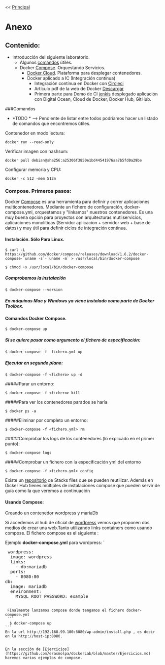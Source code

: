 <<  [Principal](http://erasmolpa.github.io/dockerLab)

#  Anexo

##  Contenido:

* Introducción del siguiente laboratorio.
	* Algunos [comandos](#comandos) útiles.      
	* Docker [Compose](#compose). Orquestando Servicios.
      	* [Docker Cloud](https://cloud.docker.com/). Plataforma para desplegar contenedores.
      	* Docker aplicado a IC (Integración contínua)
      		*  Integración contínua en Docker con [Circleci](https://circleci.com/docs/docker/)
      		*  Artículo pdf de la web de Docker [Descargar](https://www.docker.com/sites/default/files/RA_CI%20with%20Docker_08.25.2015.pdf)
      		*  Primera parte para Demo de CI [jenkis](http://jenkins-58674a6f-1.225b690b.cont.dockerapp.io:32769/) desplegado aplicación con Digital Ocean, Cloud de Docker, Docker Hub, GitHub. 
       

###Comandos

* *TODO * -->  Pendiente de listar entre todos podríamos hacer un listado de comandos que encontremos útiles.

Contenedor en modo lectura:

```
docker run --read-only
```

Verificar imagen con hashsum:

```
docker pull debian@sha256:a25306f3850e1bd44541976aa7b5fd0a29be
```


Configurar memoria y CPU:

```
docker -c 512 -mem 512m
```

### Compose. Primeros pasos:

Docker [Compose](https://docs.docker.com/compose/) es una herramienta para definir y correr aplicaciones multicontenedores. Mediante un fichero de configuración, docker-compose.yml, orquestamos y "linkamos" nuestros contenedores.
Es una muy buena opción para proyectos con arquitecturas mutliservicios, aplicaciones monolíticas (Servidor aplicacion + servidor web + base de datos) y muy útil para definir ciclos de integración contínua.

#### Instalación. Sólo Para Linux.
```
$ curl -L https://github.com/docker/compose/releases/download/1.6.2/docker-compose-`uname -s`-`uname -m` > /usr/local/bin/docker-compose
```
```
$ chmod +x /usr/local/bin/docker-compose

```
##### Comprobamos la instalación
```
$ docker-compose --version
```
##### **En máquinas Mac y Windows ya viene instalado como parte de Docker Toolbox.**

#### Comandos Docker Compose.
```
$ docker-compose up
```
##### Si se quiere pasar como argumento el fichero de especificación:

```
$ docker-compose -f  fichero.yml up
```
##### Ejecutar en segundo plano:
```
$ docker-compose -f <fichero> up -d
```
#####Parar un entorno:
```
$ docker-compose -f <fichero> kill
```
#####Para ver los contenedores parados se haría
```
$ docker ps -a
```
#####Eliminar por completo un entorno:
```
$ docker-compose -f <fichero.yml> rm
```
#####Comprobar los logs de los contenedores (lo explicado en el primer punto):
```
$ docker-compose logs
```
#####Comprobar un fichero con la especificación yml del entorno
```
$ docker-compose -f <fichero.yml> config
```

Existe un [repositorio](https://stackfiles.io/) de Stacks files que se pueden reutilizar. Además en Dicker Hub tienes múltiples de instalaciones compose que pueden servir de guía como la que veremos a continuación


#### Usando Compose:

Creando un contenedor wordpress y mariaDb

Si accedemos al hub de  oficial de [wordpress](https://hub.docker.com/_/wordpress/) vemos que proponen dos medios de crear una web.Tanto utilizando links containers como usando compose. El fichero compose es el siguiente :

Ejemplo **docker-compose.yml** para wordpress:
 `
 <pre>
 wordpress:
  image: wordpress
  links:
    - db:mariadb
  ports:
    - 8080:80
db:
  image: mariadb
  environment:
    MYSQL_ROOT_PASSWORD: example
 <code>
 
 Finalmente lanzamos compose donde tengamos el fichero docker-compose.yml
 ```
  $ docker-compose up 
```
En la url http://192.168.99.100:8080/wp-admin/install.php , es decir en la http://host-ip:8080.


En la sección de [Ejercicios](https://github.com/erasmolpa/dockerLab/blob/master/Ejercicios.md) haremos varios ejemplos de compose.

